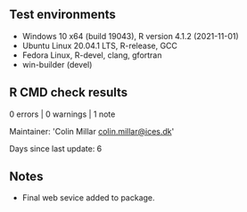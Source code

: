 ## Test environments
* Windows 10 x64 (build 19043), R version 4.1.2 (2021-11-01)
* Ubuntu Linux 20.04.1 LTS, R-release, GCC
* Fedora Linux, R-devel, clang, gfortran
* win-builder (devel)
## R CMD check results

0 errors | 0 warnings | 1 note

Maintainer: 'Colin Millar <colin.millar@ices.dk>'

Days since last update: 6

## Notes

* Final web sevice added to package.
